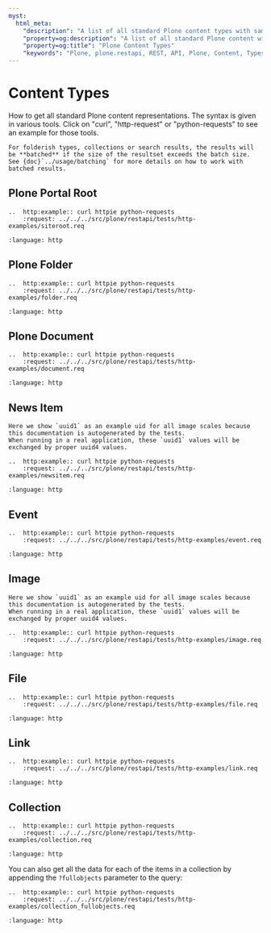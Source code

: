 ```yaml
---
myst:
  html_meta:
    "description": "A list of all standard Plone content types with sample requests and responses."
    "property=og:description": "A list of all standard Plone content with sample requests and responses."
    "property=og:title": "Plone Content Types"
    "keywords": "Plone, plone.restapi, REST, API, Plone, Content, Types"
---
```


# Content Types

How to get all standard Plone content representations.
The syntax is given in various tools.
Click on "curl", "http-request" or "python-requests" to see an example for those tools.

```{note}
For folderish types, collections or search results, the results will be **batched** if the size of the resultset exceeds the batch size.
See {doc}`../usage/batching` for more details on how to work with batched results.
```


## Plone Portal Root

```{eval-rst}
..  http:example:: curl httpie python-requests
    :request: ../../../src/plone/restapi/tests/http-examples/siteroot.req
```

```{literalinclude} ../../../src/plone/restapi/tests/http-examples/siteroot.resp
:language: http
```


## Plone Folder

```{eval-rst}
..  http:example:: curl httpie python-requests
    :request: ../../../src/plone/restapi/tests/http-examples/folder.req
```

```{literalinclude} ../../../src/plone/restapi/tests/http-examples/folder.resp
:language: http
```


## Plone Document

```{eval-rst}
..  http:example:: curl httpie python-requests
    :request: ../../../src/plone/restapi/tests/http-examples/document.req
```

```{literalinclude} ../../../src/plone/restapi/tests/http-examples/document.resp
:language: http
```


## News Item

```{note}
Here we show `uuid1` as an example uid for all image scales because this documentation is autogenerated by the tests.
When running in a real application, these `uuid1` values will be exchanged by proper uuid4 values.
```

```{eval-rst}
..  http:example:: curl httpie python-requests
    :request: ../../../src/plone/restapi/tests/http-examples/newsitem.req
```

```{literalinclude} ../../../src/plone/restapi/tests/http-examples/newsitem.resp
:language: http
```


## Event

```{eval-rst}
..  http:example:: curl httpie python-requests
    :request: ../../../src/plone/restapi/tests/http-examples/event.req
```

```{literalinclude} ../../../src/plone/restapi/tests/http-examples/event.resp
:language: http
```


## Image

```{note}
Here we show `uuid1` as an example uid for all image scales because this documentation is autogenerated by the tests.
When running in a real application, these `uuid1` values will be exchanged by proper uuid4 values.
```

```{eval-rst}
..  http:example:: curl httpie python-requests
    :request: ../../../src/plone/restapi/tests/http-examples/image.req
```

```{literalinclude} ../../../src/plone/restapi/tests/http-examples/image.resp
:language: http
```


## File

```{eval-rst}
..  http:example:: curl httpie python-requests
    :request: ../../../src/plone/restapi/tests/http-examples/file.req
```

```{literalinclude} ../../../src/plone/restapi/tests/http-examples/file.resp
:language: http
```


## Link

```{eval-rst}
..  http:example:: curl httpie python-requests
    :request: ../../../src/plone/restapi/tests/http-examples/link.req
```

```{literalinclude} ../../../src/plone/restapi/tests/http-examples/link.resp
:language: http
```


## Collection

```{eval-rst}
..  http:example:: curl httpie python-requests
    :request: ../../../src/plone/restapi/tests/http-examples/collection.req
```

```{literalinclude} ../../../src/plone/restapi/tests/http-examples/collection.resp
:language: http
```

You can also get all the data for each of the items in a collection by appending the `?fullobjects` parameter to the query:

```{eval-rst}
..  http:example:: curl httpie python-requests
    :request: ../../../src/plone/restapi/tests/http-examples/collection_fullobjects.req
```

```{literalinclude} ../../../src/plone/restapi/tests/http-examples/collection_fullobjects.resp
:language: http
```
